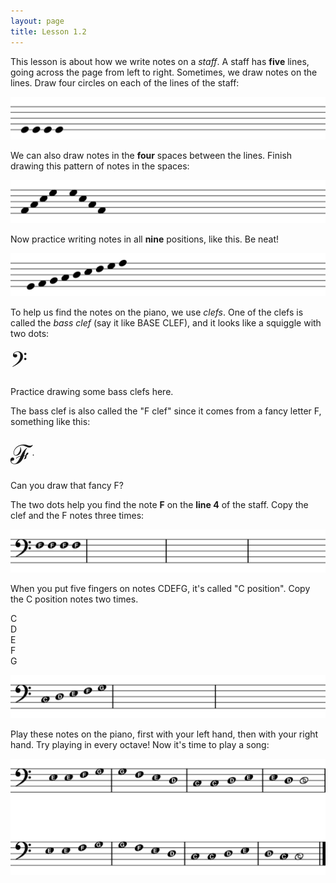 ```yaml
---
layout: page
title: Lesson 1.2
---
```


This lesson is about how we write notes on a *staff*.  A staff has **five**
lines, going across the page from left to right. Sometimes, we draw notes on the
lines. Draw four circles on each of the lines of the staff:

![](draw_circles-1.svg)

We can also draw notes in the **four** spaces between the lines. Finish drawing
this pattern of notes in the spaces:

![](draw_circles2-1.svg)

Now practice writing notes in all **nine** positions, like this. Be neat!

![](draw_circles3-1.svg)

To help us find the notes on the piano, we use *clefs*.  One of the clefs is
called the *bass clef* (say it like BASE CLEF), and it looks like a squiggle
with two dots:

<span
style="font-size: 300%; vertical-align: middle; font-family: serif;">𝄢</span>

Practice drawing some bass clefs here.

The bass clef is also called the "F clef" since it comes from a fancy letter F,
something like this:

<span style="font-size: 300%; vertical-align: middle;
font-family: serif;">ℱ</span>.

Can you draw that fancy F?

The two dots help you find the note **F** on the **line 4** of the staff. Copy
the clef and the F notes three times:

![](bass_clef_f_notes-1.svg)

When you put five fingers on notes CDEFG, it's called "C position".
Copy the C position notes two times.

<div class="keyboard keyboard-small">
<div class="note-white">C</div>
  <div class="note-black"></div>
<div class="note-white">D</div>
  <div class="note-black"></div>
<div class="note-white">E</div>
<div class="note-white">F</div>
  <div class="note-black"></div>
<div class="note-white">G</div>
  <div class="note-black"></div>
<div class="note-white"></div>
  <div class="note-black"></div>
<div class="note-white"></div>
<div class="note-white"></div>
</div>

![](bass_clef_c_position-1.svg)

Play these notes on the piano, first with your left hand, then with your right
hand.  Try playing in every octave! Now it's time to play a song:

![](bass_clef_ode_to_joy-1.svg)
